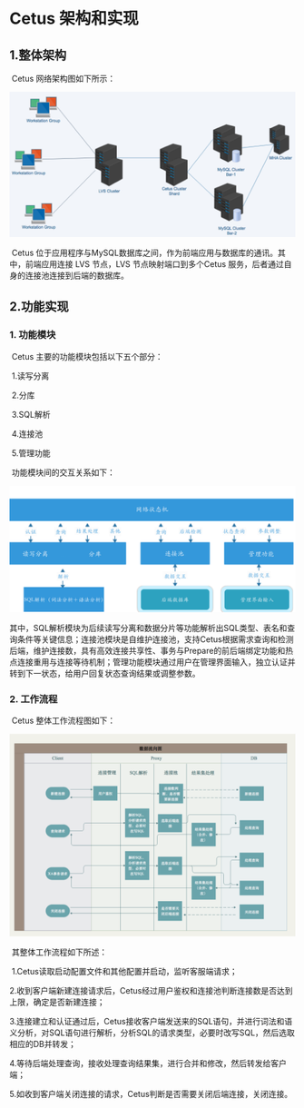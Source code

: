 # Cetus 架构和实现

## 1.整体架构

​	Cetus 网络架构图如下所示：

![Cetus 架构图](https://github.com/liuyanlei25/doc/blob/master/picture/Cetus_framwork.png)

​	Cetus 位于应用程序与MySQL数据库之间，作为前端应用与数据库的通讯。其中，前端应用连接 LVS 节点，LVS 节点映射端口到多个Cetus 服务，后者通过自身的连接池连接到后端的数据库。

## 2.功能实现

### 1. 功能模块

​	Cetus 主要的功能模块包括以下五个部分：

​	1.读写分离

​	2.分库

​	3.SQL解析

​	4.连接池

​	5.管理功能

​	功能模块间的交互关系如下：

![Cetus 功能模块关系图](https://github.com/liuyanlei25/doc/blob/master/picture/Cetus_module.png)

​	其中，SQL解析模块为后续读写分离和数据分片等功能解析出SQL类型、表名和查询条件等关键信息；连接池模块是自维护连接池，支持Cetus根据需求查询和检测后端，维护连接数，具有高效连接共享性、事务与Prepare的前后端绑定功能和热点连接重用与连接等待机制；管理功能模块通过用户在管理界面输入，独立认证并转到下一状态，给用户回复状态查询结果或调整参数。


### 2. 工作流程

​	Cetus 整体工作流程图如下：

![Cetus 整体工作流程图](https://github.com/liuyanlei25/doc/blob/master/picture/Cetus_dataflow.png)

​	其整体工作流程如下所述：

​	1.Cetus读取启动配置文件和其他配置并启动，监听客服端请求；

​	2.收到客户端新建连接请求后，Cetus经过用户鉴权和连接池判断连接数是否达到上限，确定是否新建连接；

​	3.连接建立和认证通过后，Cetus接收客户端发送来的SQL语句，并进行词法和语义分析，对SQL语句进行解析，分析SQL的请求类型，必要时改写SQL，然后选取相应的DB并转发；

​	4.等待后端处理查询，接收处理查询结果集，进行合并和修改，然后转发给客户端；

​	5.如收到客户端关闭连接的请求，Cetus判断是否需要关闭后端连接，关闭连接。

